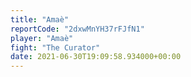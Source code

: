 ```yaml
---
title: "Amaè"
reportCode: "2dxwMnYH37rFJfN1"
player: "Amaè"
fight: "The Curator"
date: 2021-06-30T19:09:58.934000+00:00
---
```

